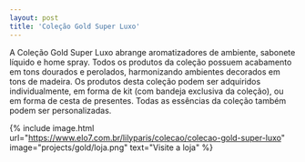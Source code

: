 ```yaml
---
layout: post
title: 'Coleção Gold Super Luxo'
---
```

A Coleção Gold Super Luxo abrange aromatizadores de ambiente, sabonete líquido e home spray. Todos os produtos da coleção possuem acabamento em tons dourados e perolados, harmonizando ambientes decorados em tons de madeira. Os produtos desta coleção podem ser adquiridos individualmente, em forma de kit (com bandeja exclusiva da coleção), ou em forma de cesta de presentes. Todas as essências da coleção também podem ser personalizadas.

{% include image.html url="https://www.elo7.com.br/lilyparis/colecao/colecao-gold-super-luxo" image="projects/gold/loja.png" text="Visite a loja" %}
